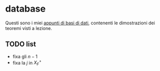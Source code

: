 # database

Questi sono i miei [appunti di basi di dati](https://ph04.github.io/database/html/index.html), contenenti le dimostrazioni dei teoremi visti a lezione.

## TODO list

- fixa gli $n - 1$ 
- fixa la $j$ in $X^+_F$
